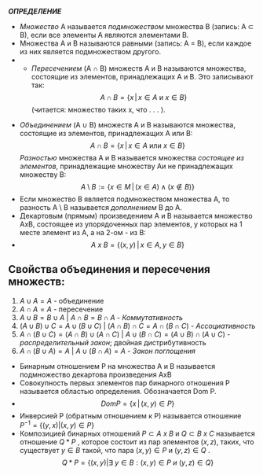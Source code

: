 ***ОПРЕДЕЛЕНИЕ***
-  *Множество* A называется *подмножеством* множества B 
  (запись: A ⊂ B), если все элементы A являются элементами B.
  - Множества A и B называются равными (запись: A = B), если каждое из них является подмножеством другого.
  - - *Пересечением* (A ∩ B) множеств A и B называются множества, состоящие из элементов, принадлежащих  A и B. Это записывают так:
  $$A \cap B = \{ x \, | \, x \in A \text{ и } x \in B \}
$$
(читается: множество таких x, что . . . ).
* *Объединением* (A ∪ B) множеств A и B называются множества, состоящие из элементов, принадлежащих  A или B:
$$A \cap B = \{ x \, | \, x \in A \text{ или } x \in B \}$$
*Разностью* множества A и B называется множества *состоящее из элементов*, принадлежащие множеству Aи не принадлежащих множеству B:
$$A \setminus B := \{ x \in M \,|\, (x \in A) \land (x \notin B) \}$$
* Если множество B является подмножеством множества A, то  разность A \\ B называется *дополнением* B до A.
* Декартовым (прямым) произведением А и В называется множество АхВ, состоящее из упорядоченных пар элементов, у которых на 1 месте элемент из А, а на 2-ом - из В:
* $$A \ x \ B = \{ (x , y) \,|\, x \in A , y \in B \}$$

## Свойства объединения и пересечения множеств:
1) $A \cup A = A$ - объединение
2) $A \cap A = A$ - пересечение
3) $A \cup B = B \cup A$ | $A \cap B = B \cap A$ - *Коммутативность*
4) $(A \cup B) \cup C = A \cup (B \cup C)$ | $(A \cap B) \cap C = A \cap (B \cap C)$ - *Ассоциативность*
5) $A \cap ( B \cup C) = (A \cap B) \cup (A \cap C)$ | $A \cup (B \cap C) = (A \cup B) \cap (A \cup C)$ - *распределительный закон*; двойная дистрибутивность
6) $A \cap (B \cup A) = A$ | $A \cup (B \cap A) = A$ - *Закон поглощения*


* Бинарным отношением P на множества A и B называется подмножество декартова произведения AxB
* Совокупность первых элементов пар бинарного отношения P называется областью определения. Обозначается Dom P.
* $$DomP = \{ x \,|\, (x , y) \in P \}$$
* Инверсией P (обратным отношением к P) называется отношение $P^{-1}=\{(y,x)|(x,y) \in P \}$ 
* Композицией бинарных отношений $P \subset A \ x \ B$ и $Q\subset B \ x \ C$   называется отношение $Q*P$ , которое состоит из пар элементов $(x, z)$, таких, что существует $y\in B$ такой, что пара $(x,y) \in P$  и  $(y,z) \in Q$ . $$Q*P = \{(x,y)|\exists \ y \in B : (x,y)\in P \ и \ (y,z)\in Q\}$$